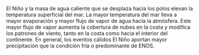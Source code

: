 El Niño y la masa de agua caliente que se desplaza hacia los polos elevan la temperatura superficial del mar. La mayor temperatura del mar lleva a mayor evaporación y mayor flujo de vapor de agua hacia la atmósfera. Este mayor flujo de vapor aumenta la cobertura de nubes en la costa y modifica los patrones de viento, tanto en la costa como hacia el interior del continente. En general, los eventos cálidos El Niño aportan mayor precipitación que la condición fría o predominante de ENOS. 